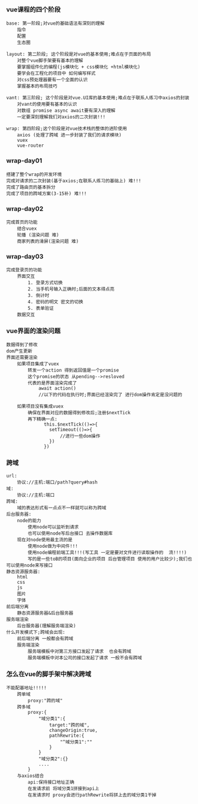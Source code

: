 ### vue课程的四个阶段
    base: 第一阶段;对vue的基础语法有深刻的理解
        指令
        配置
        生态圈

    layout: 第二阶段; 这个阶段是对vue的基本使用;难点在于页面的布局
        对整个vue脚手架要有基本的理解
        要掌握组件化的编程(js模块化 + css模块化 +html模块化)
        要学会在工程化的项目中 如何编写样式
        对css预处理器要有一个全面的认识
        掌握基本的布局技巧

    vant: 第三阶段; 这个阶段是对vue.UI库的基本使用;难点在于联系人练习中axios的封装
        对vant的使用要有基本的认识
        对数组 promise async await要有深入的理解
        一定要深刻理解我们对axios的二次封装!!!

    wrap: 第四阶段;这个阶段是对vue技术栈的整体的进阶使用
        axios (处理了跨域 进一步封装了我们的请求模块)
        vuex
        vue-router


### wrap-day01
    搭建了整个wrap的开发环境
    完成对请求的二次封装(基于axios;在联系人练习的基础上) 难!!!
    完成了路由页的基本拆分
    完成了项目的跨域方案(3-15补) 难!!!


### wrap-day02
    完成首页的功能
        结合vuex
        轮播 (渲染问题 难)
        商家列表的滑屏(渲染问题 难)

### wrap-day03
    完成登录页的功能
        界面交互
            1. 登录方式切换
            2. 当手机号输入正确时;后面的文本得点亮
            3. 倒计时
            4. 密码的明文 密文的切换
            5. 表单验证
        数据交互


### vue界面的渲染问题
    数据得到了修改
    dom产生更新
    界面还需要渲染
        如果项目集成了vuex
            转发一个action 得到返回值是一个promise
            这个promise的状态 从pending-->resloved
            代表的是界面渲染完成了
                await action()
                //以下的代码在执行时;界面已经渲染完了 进行dom操作肯定是没问题的

        如果项目没有集成vuex
            确保在界面对应的数据得到修改后;注册$nextTick
            再下精确一点:
                  this.$nextTick(()=>{
                    setTimeout(()=>{
                        //进行一些dom操作
                    })
                  })


### 跨域
    url:
        协议://主机:端口/path?query#hash
    域:
        协议://主机:端口
    跨域:
        域的表达形式有一点点不一样就可以称为跨域
    后台服务器:
        node的能力
            使用node可以监听到请求
            也可以使用node写后台接口 去操作数据库
        现在对node使用最主流的是
            使用node做为中间件!!!
            使用node编程前端工具!!!(写工具 一定是要对文件进行读取操作的  流!!!!)
            写的是一些toB的项目(面向企业的项目 后台管理项目 使用的用户比较少);我们也可以使用node来写接口
    静态资源服务器:
        html
        css
        js
        图片
        字体
    前后端分离
        静态资源服务器&后台服务器
    服务端渲染
        后台服务器(理解服务端渲染)
    什么开发模式下;跨域会出现:
        前后端分离 一般都会有跨域
        服务端渲染
            服务端模板中对第三方接口发起了请求  也会有跨域
            服务端模板中对本公司的接口发起了请求 一般不会有跨域

### 怎么在vue的脚手架中解决跨域
    不能配基地址!!!!!
        跨单域
            proxy:"跨的域"
        跨多域
            proxy:{
                "域分类1":{
                    target:"跨的域",
                    changeOrigin:true,
                    pathRewrite:{
                        "^域分类1":""
                    }
                }
                "域分类2":{}
                ....
            }
        与axios结合
            api:保持接口地址正确
            在发请求前 将域分类1拼接到api上
            在发请求时 proxy会进行pathRewrite将拼上去的域分类1干掉








